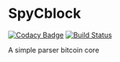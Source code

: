 # SpyCblock
[![Codacy Badge](https://api.codacy.com/project/badge/Grade/13c697b9a6864ec8af152b5c7186bb3e)](https://www.codacy.com?utm_source=github.com&amp;utm_medium=referral&amp;utm_content=vincenzopalazzo/spyCblock&amp;utm_campaign=Badge_Grade) [![Build Status](https://travis-ci.com/vincenzopalazzo/SpyCblock.svg?token=sy94HsRanu5mrpdsRQbH&branch=master)](https://travis-ci.com/vincenzopalazzo/SpyCblock)

A simple parser bitcoin core
